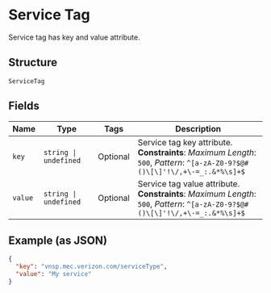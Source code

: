 
# Service Tag

Service tag has key and value attribute.

## Structure

`ServiceTag`

## Fields

| Name | Type | Tags | Description |
|  --- | --- | --- | --- |
| `key` | `string \| undefined` | Optional | Service tag key attribute.<br>**Constraints**: *Maximum Length*: `500`, *Pattern*: `^[a-zA-Z0-9?$@#()\[\]'!\/,+\-=_:.&*%\s]+$` |
| `value` | `string \| undefined` | Optional | Service tag value attribute.<br>**Constraints**: *Maximum Length*: `500`, *Pattern*: `^[a-zA-Z0-9?$@#()\[\]'!\/,+\-=_:.&*%\s]+$` |

## Example (as JSON)

```json
{
  "key": "vnsp.mec.verizon.com/serviceType",
  "value": "My service"
}
```

